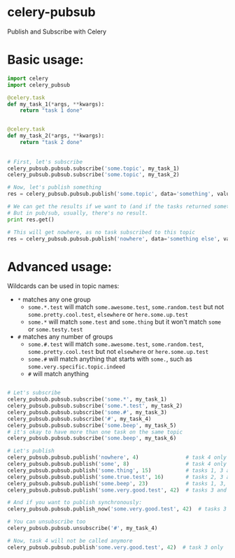 # celery-pubsub
Publish and Subscribe with Celery

Basic usage:
============

```python
import celery
import celery_pubsub

@celery.task
def my_task_1(*args, **kwargs):
    return "task 1 done"


@celery.task
def my_task_2(*args, **kwargs):
    return "task 2 done"
    
   
# First, let's subscribe
celery_pubsub.pubsub.subscribe('some.topic', my_task_1)
celery_pubsub.pubsub.subscribe('some.topic', my_task_2)

# Now, let's publish something
res = celery_pubsub.pubsub.publish('some.topic', data='something', value=42)

# We can get the results if we want to (and if the tasks returned something)
# But in pub/sub, usually, there's no result.
print res.get()

# This will get nowhere, as no task subscribed to this topic
res = celery_pubsub.pubsub.publish('nowhere', data='something else', value=23)
```

Advanced usage:
===============

Wildcards can be used in topic names:

 * `*` matches any one group
    * `some.*.test` will match `some.awesome.test`, `some.random.test`
    but not `some.pretty.cool.test`, `elsewhere` or `here.some.up.test`
    * `some.*` will match `some.test` and `some.thing` but it won't
    match `some` or `some.testy.test`
 * `#` matches any number of groups
    * `some.#.test` will match `some.awesome.test`, `some.random.test`,
    `some.pretty.cool.test` but not `elsewhere` or `here.some.up.test`
    * `some.#` will match anything that starts with `some.`, such as
    `some.very.specific.topic.indeed`
    * `#` will match anything
 
 
```python

# Let's subscribe
celery_pubsub.pubsub.subscribe('some.*', my_task_1)
celery_pubsub.pubsub.subscribe('some.*.test', my_task_2)
celery_pubsub.pubsub.subscribe('some.#', my_task_3)
celery_pubsub.pubsub.subscribe('#', my_task_4)
celery_pubsub.pubsub.subscribe('some.beep', my_task_5)
# it's okay to have more than one task on the same topic
celery_pubsub.pubsub.subscribe('some.beep', my_task_6) 

# Let's publish
celery_pubsub.pubsub.publish('nowhere', 4)               # task 4 only
celery_pubsub.pubsub.publish('some', 8)                  # task 4 only
celery_pubsub.pubsub.publish('some.thing', 15)           # tasks 1, 3 and 4
celery_pubsub.pubsub.publish('some.true.test', 16)       # tasks 2, 3 and 4
celery_pubsub.pubsub.publish('some.beep', 23)            # tasks 1, 3, 4, 5 and 6
celery_pubsub.pubsub.publish('some.very.good.test', 42)  # tasks 3 and 4

# And if you want to publish synchronously:
celery_pubsub.pubsub.publish_now('some.very.good.test', 42)  # tasks 3 and 4

# You can unsubscribe too
celery_pubsub.pubsub.unsubscribe('#', my_task_4)

# Now, task 4 will not be called anymore
celery_pubsub.pubsub.publish'some.very.good.test', 42)  # task 3 only

```